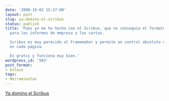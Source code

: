 ```yaml
---
date: '2008-10-02 15:17:00'
layout: post
slug: ya-domino-el-scribus
status: publish
title: 'Pues ye me he hecho con el Scribus, que no conseguía el formato que necesitaba
  para los informes de empresa y las cartas.

  Scribus es muy parecido al Framemaker y permite un control absoluto de lo que va
  en cada página.

  Es gratis y funciona muy bien.'
wordpress_id: '503'
post_format:
- Enlace
tags:
- Herramientas
---
```


[Ya domino el Scribus](http://www.scribus.net/)
